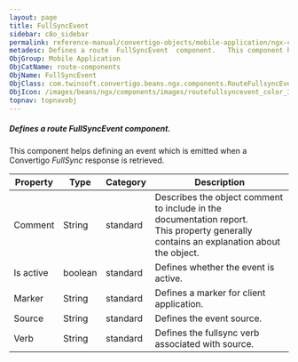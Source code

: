 ```yaml
---
layout: page
title: FullSyncEvent
sidebar: c8o_sidebar
permalink: reference-manual/convertigo-objects/mobile-application/ngx-components/route-components/fullsyncevent/
metadesc: Defines a route  FullSyncEvent  component.   This component helps defining an event which is emitted when a Convertigo  FullSync  response is retrieve
ObjGroup: Mobile Application
ObjCatName: route-components
ObjName: FullSyncEvent
ObjClass: com.twinsoft.convertigo.beans.ngx.components.RouteFullsyncEvent
ObjIcon: /images/beans/ngx/components/images/routefullsyncevent_color_32x32.png
topnav: topnavobj
---
```

##### Defines a route <i>FullSyncEvent</i> component. 

This component helps defining an event which is emitted when a Convertigo <i>FullSync</i> response is retrieved.

Property | Type | Category | Description
--- | --- | --- | ---
Comment | String | standard | Describes the object comment to include in the documentation report.<br/>This property generally contains an explanation about the object.
Is active | boolean | standard | Defines whether the event is active.<br/>
Marker | String | standard | Defines a marker for client application.<br/>
Source | String | standard | Defines the event source.<br/>
Verb | String | standard | Defines the fullsync verb associated with source.<br/>
